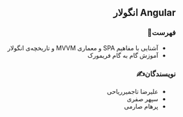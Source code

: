 <div dir="rtl">

## Angular انگولار
### فهرست📝
  - آشنایی با مفاهیم SPA و معماری MVVM و تاریخچه‌ی انگولار
  - آموزش گام به گام فریمورک
### نویسندگان✍️
  - علیرضا تاجمیرریاحی
  - سپهر صفری
  - پرهام صارمی
</div>
